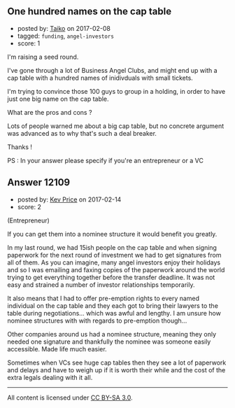 ## One hundred names on the cap table

- posted by: [Taiko](https://stackexchange.com/users/334941/taiko) on 2017-02-08
- tagged: `funding`, `angel-investors`
- score: 1

I'm raising a seed round.

I've gone through a lot of Business Angel Clubs, and might end up with a cap table with a hundred names of inidivduals with small tickets.

I'm trying to convince those 100 guys to group in a holding, in order to have just one big name on the cap table.

What are the pros and cons ?

Lots of people warned me about a big cap table, but no concrete argument was advanced as to why that's such a deal breaker.

Thanks !

PS : In your answer please specify if you're an entrepreneur or a VC


## Answer 12109

- posted by: [Kev Price](https://stackexchange.com/users/1109274/kev-price) on 2017-02-14
- score: 2

(Entrepreneur)

If you can get them into a nominee structure it would benefit you greatly.

In my last round, we had 15ish people on the cap table and when signing paperwork for the next round of investment we had to get signatures from all of them. As you can imagine, many angel investors enjoy their holidays and so I was emailing and faxing copies of the paperwork around the world trying to get everything together before the transfer deadline. It was not easy and strained a number of investor relationships temporarily.

It also means that I had to offer pre-emption rights to every named individual on the cap table and they each got to bring their lawyers to the table during negotiations... which was awful and lengthy. I am unsure how nominee structures with with regards to pre-emption though... 

Other companies around us had a nominee structure, meaning they only needed one signature and thankfully the nominee was someone easily accessible. Made life much easier.

Sometimes when VCs see huge cap tables then they see a lot of paperwork and delays and have to weigh up if it is worth their while and the cost of the extra legals dealing with it all.



---

All content is licensed under [CC BY-SA 3.0](https://creativecommons.org/licenses/by-sa/3.0/).
